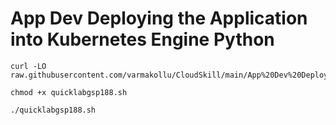# App Dev Deploying the Application into Kubernetes Engine Python

```
curl -LO raw.githubusercontent.com/varmakollu/CloudSkill/main/App%20Dev%20Deploying%20the%20Application%20into%20Kubernetes%20Engine%20Python/quicklabgsp188.sh

chmod +x quicklabgsp188.sh

./quicklabgsp188.sh

```
